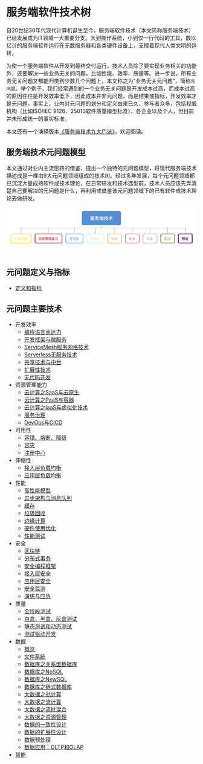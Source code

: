 # 服务端软件技术树

自20世纪30年代现代计算机诞生至今，服务端软件技术（本文简称服务端技术）已经发展成为IT领域一大重要分支。大到操作系统，小到仅一行代码的工具，数以亿计的服务端软件运行在无数服务器和各类硬件设备上，支撑着现代人类文明的运转。

为使一个服务端软件从开发到最终交付运行，技术人员除了要实现业务相关的功能外，还要解决一些业务无关的问题，比如性能、效率、质量等。进一步说，所有业务无关问题又都能归类到少数几个问题上，本文称之为“业务无关元问题”，简称`元问题`。举个例子，我们经常遇到的一个业务无关问题是开发成本过高，而成本过高的原因往往是开发效率低下，因此成本并非元问题，而是结果或指标，开发效率才是元问题。事实上，业内对元问题的划分和定义由来已久，参与者众多，包括权威机构（比如ISO/IEC 9126、25010软件质量模型标准）、各企业以及个人，但目前并未形成统一的事实标准。

本文还有一个演绎版本[《服务端技术九大门派》](https://www.jianshu.com/p/1303d81b7451)，欢迎阅读。

## 服务端技术元问题模型

本文通过对业内主流思路的借鉴，提出一个独特的元问题模型，将现代服务端技术描述成是一棵由9大元问题领域组成的技术树。经过多年发展，每个元问题领域都已沉淀大量成熟软件或技术理论，在日常研发和技术选型前，技术人员应该先弄清楚自己要解决的元问题是什么，再利用或借鉴该元问题领域下的已有软件或技术理论去做研发。

<div align="center">
    <a href="img/server-tech-tree-model.png"> <img src="img/server-tech-tree-model.png"></a>
</div>
<br>

## 元问题定义与指标
* [定义和指标](元问题定义和指标/定义和指标.md)

## 元问题主要技术
* 开发效率
    * [编程语言表达力](元问题主要技术/开发效率/编程语言表达力.md)
    * [开发框架与微服务](元问题主要技术/开发效率/开发框架与微服务.md)
    * [ServiceMesh服务网格技术](元问题主要技术/开发效率/ServiceMesh服务网格技术.md)
    * [Serverless无服务技术](元问题主要技术/开发效率/Serverless无服务技术.md)
    * [共享技术与中台](元问题主要技术/开发效率/共享技术与中台.md)
    * [扩展性技术](元问题主要技术/开发效率/扩展性技术.md)
    * [无代码开发](元问题主要技术/开发效率/无代码开发.md)
* 资源管理能力
    * [云计算之SaaS与云原生](元问题主要技术/资源管理能力/云计算之SaaS与云原生.md)
    * [云计算之PaaS与容器](元问题主要技术/资源管理能力/云计算之PaaS与容器.md)
    * [云计算之IaaS与虚拟化技术](元问题主要技术/资源管理能力/云计算之IaaS与虚拟化技术.md)
    * [服务治理](元问题主要技术/资源管理能力/服务治理.md)
    * [DevOps与CICD](元问题主要技术/资源管理能力/DevOps与CICD.md)
* 可用性
    * [容错、熔断、降级](元问题主要技术/可用性/容错、熔断、降级.md)
    * [容灾](元问题主要技术/可用性/容灾.md)
    * [注册中心](元问题主要技术/可用性/注册中心.md)
* 伸缩性
    * [接入层负载均衡](元问题主要技术/伸缩性/接入层负载均衡.md)
    * [应用层负载均衡](元问题主要技术/伸缩性/应用层负载均衡.md)
* 性能
    * [高性能模型](元问题主要技术/性能/高性能模型.md)
    * [异步架构与消息队列](元问题主要技术/性能/异步架构与消息队列.md)
    * [缓存](元问题主要技术/性能/缓存.md)
    * [垃圾回收](元问题主要技术/性能/垃圾回收.md)
    * [边缘计算](元问题主要技术/性能/边缘计算.md)
    * [硬件使用优化](元问题主要技术/性能/硬件使用优化.md)
    * [性能测试](元问题主要技术/性能/性能测试.md)
* 安全
    * [区块链](元问题主要技术/安全/区块链.md)
    * [分布式事务](元问题主要技术/安全/分布式事务.md)
    * [安全编程框架](元问题主要技术/安全/安全编程框架.md)
    * [接入层安全](元问题主要技术/安全/接入层安全.md)
    * [应用层安全](元问题主要技术/安全/应用层安全.md)
    * [安全监测](元问题主要技术/安全/安全监测.md)
    * [演练与应急](元问题主要技术/安全/演练与应急.md)
* 质量
    * [全阶段测试](元问题主要技术/质量/全阶段测试.md)
    * [白盒、黑盒、灰盒测试](元问题主要技术/质量/白盒、黑盒、灰盒测试.md)
    * [静态测试和动态测试](元问题主要技术/质量/静态测试和动态测试.md)
    * [测试驱动开发](元问题主要技术/质量/测试驱动开发.md)
* 数据
    * [概览](元问题主要技术/数据/概览.md)
    * [文件系统](元问题主要技术/数据/文件系统.md)
    * [数据库之关系型数据库](元问题主要技术/数据/数据库之关系型数据库.md)
    * [数据库之NoSQL](元问题主要技术/数据/数据库之NoSQL.md)
    * [数据库之NewSQL](元问题主要技术/数据/数据库之NewSQL.md)
    * [数据库之链式数据库](元问题主要技术/数据/数据库之链式数据库.md)
    * [大数据之批计算](元问题主要技术/数据/大数据之批计算.md)
    * [大数据之流计算](元问题主要技术/数据/大数据之流计算.md)
    * [大数据之流批混合](元问题主要技术/数据/大数据之流批混合.md)
    * [大数据之资源管理](元问题主要技术/数据/大数据之资源管理.md)
    * [数据的一致性设计](元问题主要技术/数据/数据的一致性设计.md)
    * [数据的扩展性设计](元问题主要技术/数据/数据的扩展性设计.md)
    * [数据预处理](元问题主要技术/数据/数据预处理.md)
    * [数据应用：OLTP和OLAP](元问题主要技术/数据/数据应用：OLTP和OLAP.md)
* [智能](元问题主要技术/智能/智能.md)
